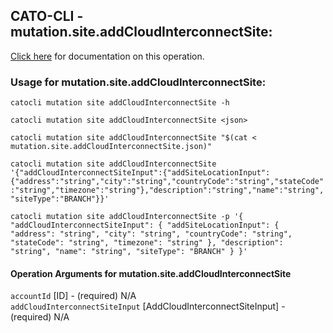 
## CATO-CLI - mutation.site.addCloudInterconnectSite:
[Click here](https://api.catonetworks.com/documentation/#mutation-mutation.site.addCloudInterconnectSite) for documentation on this operation.

### Usage for mutation.site.addCloudInterconnectSite:

`catocli mutation site addCloudInterconnectSite -h`

`catocli mutation site addCloudInterconnectSite <json>`

`catocli mutation site addCloudInterconnectSite "$(cat < mutation.site.addCloudInterconnectSite.json)"`

`catocli mutation site addCloudInterconnectSite '{"addCloudInterconnectSiteInput":{"addSiteLocationInput":{"address":"string","city":"string","countryCode":"string","stateCode":"string","timezone":"string"},"description":"string","name":"string","siteType":"BRANCH"}}'`

`catocli mutation site addCloudInterconnectSite -p '{
    "addCloudInterconnectSiteInput": {
        "addSiteLocationInput": {
            "address": "string",
            "city": "string",
            "countryCode": "string",
            "stateCode": "string",
            "timezone": "string"
        },
        "description": "string",
        "name": "string",
        "siteType": "BRANCH"
    }
}'`


#### Operation Arguments for mutation.site.addCloudInterconnectSite ####

`accountId` [ID] - (required) N/A    
`addCloudInterconnectSiteInput` [AddCloudInterconnectSiteInput] - (required) N/A    
